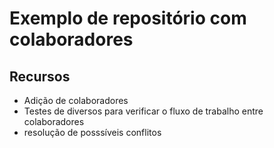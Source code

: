 # Exemplo de repositório com colaboradores

## Recursos 

- Adição de colaboradores
- Testes de diversos para verificar o fluxo de trabalho entre colaboradores 
- resolução de posssíveis conflitos
